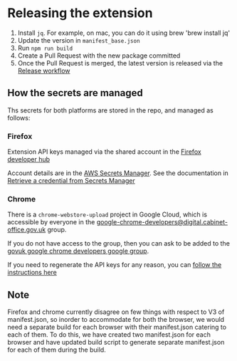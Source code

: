# Releasing the extension

1. Install `jq`. For example, on mac, you can do it using brew 'brew install jq'
2. Update the version in `manifest_base.json`
3. Run `npm run build`
4. Create a Pull Request with the new package committed
5. Once the Pull Request is merged, the latest version is released via the [Release workflow](https://github.com/alphagov/govuk-browser-extension/blob/main/.github/workflows/release.yml)

## How the secrets are managed

Ths secrets for both platforms are stored in the repo, and managed as follows:

### Firefox

Extension API keys managed via the shared account in the [Firefox developer hub](https://addons.mozilla.org/en-US/developers/)

Account details are in the [AWS Secrets Manager](https://eu-west-1.console.aws.amazon.com/secretsmanager). See the 
documentation in [Retrieve a credential from Secrets Manager](https://docs.publishing.service.gov.uk/manual/secrets-manager.html#retrieve-a-credential-from-secrets-manager)

### Chrome

There is a `chrome-webstore-upload` project in Google Cloud, which is accessible by everyone in the 
google-chrome-developers@digital.cabinet-office.gov.uk group.

If you do not have access to the group, then you can ask to be added to the 
[govuk google chrome developers google group](https://groups.google.com/a/digital.cabinet-office.gov.uk/g/google-chrome-developers).

If you need to regenerate the API keys for any reason, you can [follow the instructions here](https://github.com/fregante/chrome-webstore-upload-keys?tab=readme-ov-file)

## Note

Firefox and chrome currently disagree on few things with respect to V3 of manifest.json, so inorder to accommodate for
both the browser, we would need a separate build for each browser with their manifest.json catering to each of them. To
do this, we have created two manifest.json for each browser and have updated build script to generate separate
manifest.json for each of them during the build.
